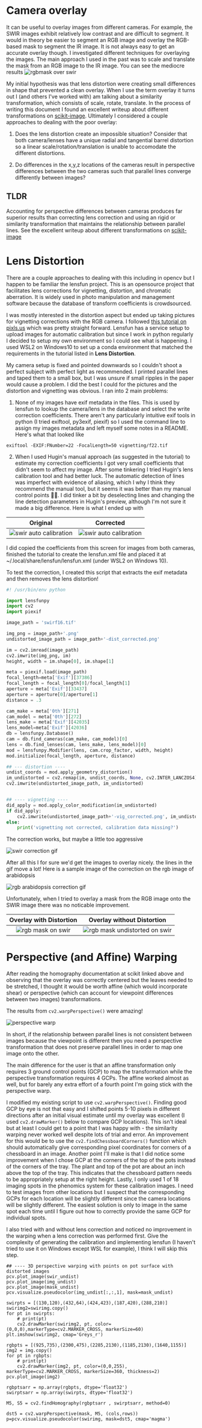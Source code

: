 # Camera overlay

It can be useful to overlay images from different cameras. For example, the SWIR images exhibit relatively low contrast and are difficult to segment. It would in theory be easier to segment an RGB image and overlay the RGB-based mask to segment the IR image. It is not always easy to get an accurate overlay though. I investigated different techniques for overlaying the images. The main approach I used in the past was to scale and translate the mask from an RGB image to the IR image. You can see the mediocre results ![rgbmask over swir](img/camera_overlays/rgbmask_distorted_over_swir.png)

My initial hypothesis was that lens distortion were creating small differences in shape that prevented a clean overlay. When I use the term overlay it turns out I (and others I've worked with) am talking about a similarity transformation, which consists of scale, rotate, translate. In the process of writing this document I found an excellent writeup about different transformations on [scikit-image](https://scikit-image.org/docs/dev/auto_examples/transform/plot_transform_types.html?highlight=homography). Ultimately I considered a couple approaches to dealing with the poor overlay:

1. Does the lens distortion create an impossible situation? Consider that both camera/lenses have a unique radial and tangential barrel distortion so a linear scale/rotation/translation is unable to accomodate the different distortions.

2. Do differences in the x,y,z locations of the cameras result in perspective differences between the two cameras such that parallel lines converge differently between images?


## TLDR

Accounting for perspective differences between cameras produces far superior results than correcting lens correction and using an rigid or similarity transformation that maintains the relationship between parallel lines.  See the excellent writeup about different transformations on [scikit-image](https://scikit-image.org/docs/dev/auto_examples/transform/plot_transform_types.html?highlight=homography)

# Lens Distortion

There are a couple approaches to dealing with this including in opencv but I happen to be familiar the lensfun project. This is an opensource project that facilitates lens corrections for vignetting, distortion, and chromatic aberration. It is widely used in  photo manipulation and management software because the database of transform coefficients is crowdsourced.

I was mostly interested in the distortion aspect but ended up taking pictures for vignetting corrections with the RGB camera. I followed [this tutorial on pixls.us](https://discuss.pixls.us/t/create-lens-calibration-data-for-lensfun/9848) which was pretty straight forward. Lensfun has a service setup to upload images for automatic calibration but since I work in python regularly I decided to setup my own environment so I could see what is happening. I used WSL2 on Windows10 to set up a conda environment that matched the requirements in the tutorial listed in **Lens Distortion**.

My camera setup is fixed and pointed downwards so I couldn't shoot a perfect subject with perfect light as recommended. I printed parallel lines and taped them to a small box, but I was unsure if small ripples in the paper would cause a problem. I did the best I could for the pictures and the distortion and vignetting was obvious.  I ran into 2 main problems:

1. None of my images have exif metadata in the files. This is used by lensfun to lookup the camera/lens in the database and select the write correction coefficients. There aren't any particularly intuitive exif tools in python (I tried exiftool, py3exif, piexif) so I used the command line to assign my images metadata and left myself some notes in a README. Here's what that looked like

```{bash}
exiftool -EXIF:FNumber=22 -FocalLength=50 vignetting/f22.tif
```

2. When I used Hugin's manual approach (as suggested in the tutorial) to estimate my correction coefficients I got very small coefficients that didn't seem to affect my image. After some tinkering I tried Hugin's lens calibration tool and had better luck. The automatic detection of lines was imperfect with evidence of aliasing, which I why I think they recommend the manual tool, but it seems it was better than my manual control points 🤷‍♂️. I did tinker a bit by deselecting lines and changing the line detection parameters in Hugin's preview, although I'm not sure it made a big difference. Here is what I ended up with

Original                   |  Corrected
:-------------------------:|:-------------------------:
![swir auto calibration](img/camera_overlays/swir_hugin_autocalibration-original.png)  |  ![swir auto calibration](img/camera_overlays/swir_hugin_autocalibration-corrected.png)

I did copied the coefficients from this screen for images from both cameras, finished the tutorial to create the lensfun.xml file and placed it at ~/.local/share/lensfun/lensfun.xml (under WSL2 on Windows 10).

To test the correction, I created this script that extracts the exif metadata and then removes the lens distortion!
```python
#! /usr/bin/env python

import lensfunpy
import cv2
import piexif

image_path = 'swirf16.tif'

img_png = image_path+'.png'
undistorted_image_path = image_path+'-dist_corrected.png'

im = cv2.imread(image_path)
cv2.imwrite(img_png, im)
height, width = im.shape[0], im.shape[1]

meta = piexif.load(image_path)
focal_length=meta['Exif'][37386]
focal_length = focal_length[0]/focal_length[1]
aperture = meta['Exif'][33437]
aperture = aperture[0]/aperture[1]
distance = .3

cam_make = meta['0th'][271]
cam_model = meta['0th'][272]
lens_make = meta['Exif'][42035]
lens_model=meta['Exif'][42036]
db = lensfunpy.Database()
cam = db.find_cameras(cam_make, cam_model)[0]
lens = db.find_lenses(cam, lens_make, lens_model)[0]
mod = lensfunpy.Modifier(lens, cam.crop_factor, width, height)
mod.initialize(focal_length, aperture, distance)

## --- distortion ----
undist_coords = mod.apply_geometry_distortion()
im_undistorted = cv2.remap(im, undist_coords, None, cv2.INTER_LANCZOS4)
cv2.imwrite(undistorted_image_path, im_undistorted)


## ---- vignetting ----
did_apply = mod.apply_color_modification(im_undistorted)
if did_apply:
    cv2.imwrite(undistorted_image_path+'-vig_corrected.png', im_undistorted)
else:
    print('vignetting not corrected, calibration data missing?')
```

The correction works, but maybe a little too aggressive

![swir correction gif](img/camera_overlays/swir_correction.gif)

After all this I for sure we'd get the images to overlay nicely. the lines in the gif move a lot! Here is a sample image of the correction on the rgb image of arabidopsis

![rgb arabidopsis correction gif](img/camera_overlays/rgb_arabidopsis_distort_correction.gif)

Unfortunately, when I tried to overlay a mask from the RGB image onto the SWIR image there was no noticable improvement.

Overlay with Distortion                   |  Overlay without Distortion
:-------------------------:|:-------------------------:
![rgb mask on swir](img/camera_overlays/rgbmask_distorted_over_swir.png)  |  ![rgb mask undistorted on swir](img/camera_overlays/rgbmask_corrected_over_swir.png)


# Perspective (and Affine) Warping

After reading the homography documentation at scikit linked above and observing that the overlay was correctly centered but the leaves needed to be stretched, I thought it would be worth affine (which would incorporate shear) or perspective (which can account for viewpoint differences between two images) transformations.

The results from  `cv2.warpPerspective()` were amazing!

![perspective warp](img/camera_overlays/rgbmask_distorted_perspectivewarp_over_swir.png)

In short, if the relationship between parallel lines is not consistent between images because the viewpoint is different then you need a perspective transformation that does not preserve parallel lines in order to map one image onto the other.

The main difference for the user is that an affine transformation only requires 3 ground control points (GCP) to map the transformation while the perspective transformation requires 4 GCPs. The affine worked almost as well, but for barely any extra effort of a fourth point I'm going stick with the perspective warp.

I modified my existing script to use `cv2.warpPerspective()`. Finding good GCP by eye is not that easy and I shifted points 5-10 pixels in different directions after an initial visual estimate until my overlay was excellent (I used `cv2.drawMarker()` below to compare GCP locations). This isn't ideal but at least I could get to a point that I was happy with - the similarity warping never worked well despite lots of trial and error. An improvement for this would be to use the `cv2.findChessboardCorners()` function which should automatically give corresponding pixel coordinates for corners of a chessboard in an image. Another point I'll make is that I did notice some improvement when I chose GCP at the corners of the top of the pots instead of the corners of the tray. The plant and top of the pot are about an inch above the top of the tray. This indicates that the chessboard pattern needs to be appropriately setup at the right height. Lastly, I only used 1 of 18 imaging spots in the phenomics system for these calibration images. I need to test images from other locations but I suspect that the corresponding GCPs for each location will be slightly different since the camera locations will be slightly different. The easiest solution is only to image in the same spot each time until I figure out how to correctly provide the same GCP for individual spots.

I also tried with and without lens correction and noticed no improvement in the warping when a lens correction was performed first. Give the complexity of generating the calibration and implementing lensfun (I haven't tried to use it on Windows except WSL for example), I think I will skip this step.



```{python}
## ---- 3D perspective warping with points on pot surface with distorted images
pcv.plot_image(swir_undist)
pcv.plot_image(img_undist)
pcv.plot_image(mask_undist)
pcv.visualize.pseudocolor(img_undist[:,:,1], mask=mask_undist)

swirpts = [(130,120),(432,64),(424,423),(187,420),(288,210)]
swirimg2=swirimg.copy()
for pt in swirpts:
    # print(pt)
    cv2.drawMarker(swirimg2, pt, color=(0,0,0),markerType=cv2.MARKER_CROSS, markerSize=60)
plt.imshow(swirimg2, cmap='Greys_r')

rgbpts = [(925,735),(2300,475),(2285,2130),(1185,2130),(1640,1155)]
img2 = img.copy()
for pt in rgbpts:
    # print(pt)
    cv2.drawMarker(img2, pt, color=(0,0,255), markerType=cv2.MARKER_CROSS, markerSize=360, thickness=2)
pcv.plot_image(img2)

rgbptsarr = np.array(rgbpts, dtype='float32')
swirptsarr = np.array(swirpts, dtype='float32')

M5, S5 = cv2.findHomography(rgbptsarr , swirptsarr, method=0)

dst5 = cv2.warpPerspective(mask, M5, (cols,rows))
p=pcv.visualize.pseudocolor(swirimg, mask=dst5, cmap='magma')

```

